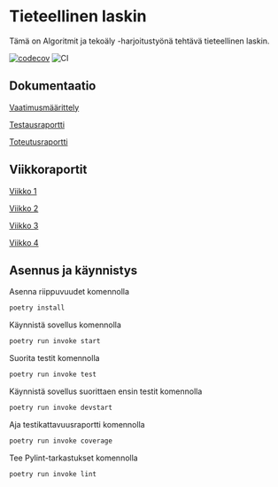 # Tieteellinen laskin

Tämä on Algoritmit ja tekoäly -harjoitustyönä tehtävä tieteellinen laskin.

[![codecov](https://codecov.io/gh/sari-bee/tieteellinen_laskin/graph/badge.svg?token=EP3JOCDFUW)](https://codecov.io/gh/sari-bee/tieteellinen_laskin)
![CI](https://github.com/sari-bee/tieteellinen_laskin/workflows/CI/badge.svg)

## Dokumentaatio

[Vaatimusmäärittely](https://github.com/sari-bee/tieteellinen_laskin/blob/main/dokumentaatio/vaatimusmaarittely.md)

[Testausraportti](https://github.com/sari-bee/tieteellinen_laskin/blob/main/dokumentaatio/testausraportti.md)

[Toteutusraportti](https://github.com/sari-bee/tieteellinen_laskin/blob/main/dokumentaatio/toteutusraportti.md)

## Viikkoraportit

[Viikko 1](https://github.com/sari-bee/tieteellinen_laskin/blob/main/dokumentaatio/viikkoraportit/viikko1.md)

[Viikko 2](https://github.com/sari-bee/tieteellinen_laskin/blob/main/dokumentaatio/viikkoraportit/viikko2.md)

[Viikko 3](https://github.com/sari-bee/tieteellinen_laskin/blob/main/dokumentaatio/viikkoraportit/viikko3.md)

[Viikko 4](https://github.com/sari-bee/tieteellinen_laskin/blob/main/dokumentaatio/viikkoraportit/viikko4.md)

## Asennus ja käynnistys

Asenna riippuvuudet komennolla

```bash
poetry install
```

Käynnistä sovellus komennolla

```bash
poetry run invoke start
```

Suorita testit komennolla

```bash
poetry run invoke test
```

Käynnistä sovellus suorittaen ensin testit komennolla
```bash
poetry run invoke devstart
```

Aja testikattavuusraportti komennolla

```bash
poetry run invoke coverage
```

Tee Pylint-tarkastukset komennolla

```bash
poetry run invoke lint
```